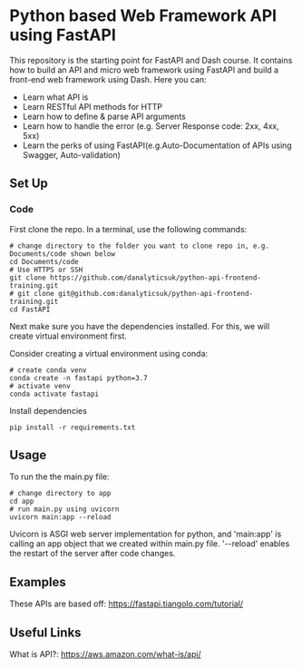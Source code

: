 # Python based Web Framework API using FastAPI

This repository is the starting point for FastAPI and Dash course. It contains how to build an API and micro web framework using FastAPI and build a front-end web framework using Dash.
Here you can:
* Learn what API is
* Learn RESTful API methods for HTTP
* Learn how to define & parse API arguments
* Learn how to handle the error (e.g. Server Response code: 2xx, 4xx, 5xx)
* Learn the perks of using FastAPI(e.g.Auto-Documentation of APIs using Swagger, Auto-validation)

## Set Up

### Code

First clone the repo. In a terminal, use the following commands:
```
# change directory to the folder you want to clone repo in, e.g. Documents/code shown below
cd Documents/code
# Use HTTPS or SSH 
git clone https://github.com/danalyticsuk/python-api-frontend-training.git
# git clone git@github.com:danalyticsuk/python-api-frontend-training.git
cd FastAPI
```

Next make sure you have the dependencies installed. For this, we will create virtual environment first.

Consider creating a virtual environment using conda:
```
# create conda venv
conda create -n fastapi python=3.7
# activate venv
conda activate fastapi
```

Install dependencies
```
pip install -r requirements.txt
```

## Usage

To run the the main.py file:

```
# change directory to app
cd app
# run main.py using uvicorn
uvicorn main:app --reload
```

Uvicorn is ASGI web server implementation for python, and 'main:app' is calling an app object that we created within main.py file. 
'--reload' enables the restart of the server after code changes.


## Examples
These APIs are based off: https://fastapi.tiangolo.com/tutorial/

## Useful Links
What is API?: https://aws.amazon.com/what-is/api/

